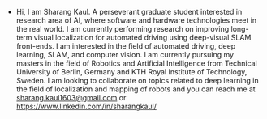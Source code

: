 - Hi, I am Sharang Kaul. A perseverant graduate student interested in research area of AI, where software and hardware technologies meet in the real world.
I am currently performing research on improving long-term visual localization for automated driving using deep-visual SLAM front-ends. I am interested in the field of automated driving, deep learning, SLAM, and computer vision. I am currently pursuing my masters in the field of Robotics and Artificial Intelligence from Technical University of Berlin, Germany and KTH Royal Institute of Technology, Sweden. I am looking to collaborate on topics related to deep learning in the field of localization and mapping of robots and you can reach me at sharang.kaul1603@gmail.com or https://www.linkedin.com/in/sharangkaul/

<!---
SharangKaul123/SharangKaul123 is a ✨ special ✨ repository because its `README.md` (this file) appears on your GitHub profile.
You can click the Preview link to take a look at your changes.
--->
